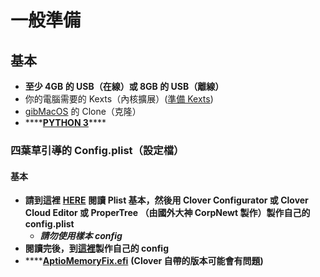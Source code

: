 # 一般準備

## 基本

* **至少 4GB 的 USB（在線）或 8GB 的 USB（離線）**
* 你的電腦需要的 Kexts（內核擴展）\([準備 Kexts](gathering-kexts.md)\)
* [gibMacOS](https://github.com/corpnewt/gibMacOS) 的 Clone（克隆）
* \*\*\*\*[**PYTHON 3**](https://www.python.org/downloads/)\*\*\*\*

### **四葉草引導的 Config.plist（設定檔）**

#### **基本**

* **請到這裡** [**HERE**](https://hackintosh.gitbook.io/-r-hackintosh-vanilla-desktop-guide/config.plist-basics) **閱讀 Plist 基本，然後用 Clover Configurator 或 Clover Cloud Editor 或 ProperTree （由國外大神 CorpNewt 製作）製作自己的 config.plist**
  * _**請勿使用樣本 config**_
* **閱讀完後，到**[**這裡**](../amd-clover-config.plist.md)**製作自己的 config**
* \*\*\*\*[**AptioMemoryFix.efi**](https://cdn.discordapp.com/attachments/251043252046659586/609234258732515329/AptioFix-R27-RELEASE.zip) **\(Clover 自帶的版本可能會有問題\)**

